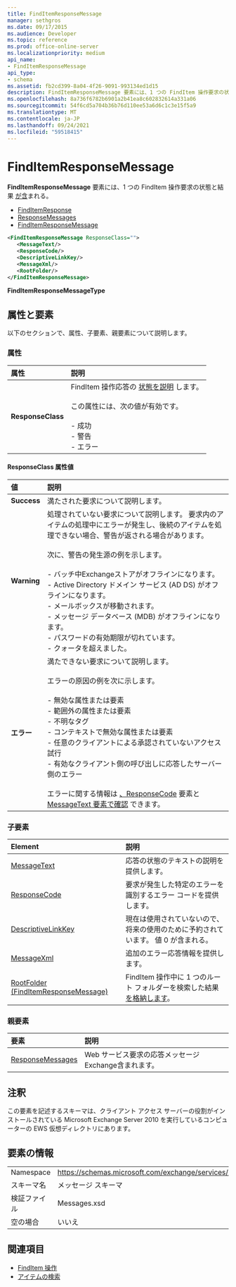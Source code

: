 ```yaml
---
title: FindItemResponseMessage
manager: sethgros
ms.date: 09/17/2015
ms.audience: Developer
ms.topic: reference
ms.prod: office-online-server
ms.localizationpriority: medium
api_name:
- FindItemResponseMessage
api_type:
- schema
ms.assetid: fb2cd399-8a04-4f26-9091-993134ed1d15
description: FindItemResponseMessage 要素には、1 つの FindItem 操作要求の状態と結果が含まれる。
ms.openlocfilehash: 8a736f6782b6901a2b41ea8c602832614a331a06
ms.sourcegitcommit: 54f6cd5a704b36b76d110ee53a6d6c1c3e15f5a9
ms.translationtype: MT
ms.contentlocale: ja-JP
ms.lasthandoff: 09/24/2021
ms.locfileid: "59518415"
---
```

# <a name="finditemresponsemessage"></a>FindItemResponseMessage

**FindItemResponseMessage** 要素には、1 つの FindItem 操作要求の状態と結果 [が含](finditem-operation.md)まれる。 
  
- [FindItemResponse](finditemresponse.md) 
- [ResponseMessages](responsemessages.md)
- [FindItemResponseMessage](finditemresponsemessage.md)
  
```xml
<FindItemResponseMessage ResponseClass="">
   <MessageText/>
   <ResponseCode/>
   <DescriptiveLinkKey/>
   <MessageXml/>
   <RootFolder/>
</FindItemResponseMessage>
```

 **FindItemResponseMessageType**
## <a name="attributes-and-elements"></a>属性と要素

以下のセクションで、属性、子要素、親要素について説明します。
  
### <a name="attributes"></a>属性

|**属性**|**説明**|
|:-----|:-----|
|**ResponseClass** <br/> | FindItem 操作応答の [状態を説明](finditem-operation.md) します。<br/><br/> この属性には、次の値が有効です。 <br/> <br/>- 成功  <br/>- 警告  <br/>- エラー  <br/> |
   
#### <a name="responseclass-attribute-values"></a>ResponseClass 属性値

|**値**|**説明**|
|:-----|:-----|
|**Success** <br/> |満たされた要求について説明します。  <br/> |
|**Warning** <br/> | 処理されていない要求について説明します。 要求内のアイテムの処理中にエラーが発生し、後続のアイテムを処理できない場合、警告が返される場合があります。 <br/><br/>次に、警告の発生源の例を示します。 <br/> <br/>- バッチ中Exchangeストアがオフラインになります。  <br/>- Active Directory ドメイン サービス (AD DS) がオフラインになります。  <br/>- メールボックスが移動されます。  <br/>- メッセージ データベース (MDB) がオフラインになります。  <br/>- パスワードの有効期限が切れています。  <br/>- クォータを超えました。  <br/> |
|**エラー** <br/> | 満たできない要求について説明します。 <br/><br/>エラーの原因の例を次に示します。  <br/><br/>- 無効な属性または要素  <br/>- 範囲外の属性または要素  <br/>- 不明なタグ  <br/>- コンテキストで無効な属性または要素  <br/>- 任意のクライアントによる承認されていないアクセス試行  <br/>- 有効なクライアント側の呼び出しに応答したサーバー側のエラー  <br/><br/>  エラーに関する情報は [、ResponseCode](responsecode.md) 要素と [MessageText 要素で確認](messagetext.md) できます。  <br/> |
   
### <a name="child-elements"></a>子要素

|**Element**|**説明**|
|:-----|:-----|
|[MessageText](messagetext.md) <br/> |応答の状態のテキストの説明を提供します。  <br/> |
|[ResponseCode](responsecode.md) <br/> |要求が発生した特定のエラーを識別するエラー コードを提供します。  <br/> |
|[DescriptiveLinkKey](descriptivelinkkey.md) <br/> |現在は使用されていないので、将来の使用のために予約されています。 値 0 が含まれる。  <br/> |
|[MessageXml](messagexml.md) <br/> |追加のエラー応答情報を提供します。  <br/> |
|[RootFolder (FindItemResponseMessage)](rootfolder-finditemresponsemessage.md) <br/> |FindItem 操作中に 1 つのルート フォルダーを検索した結果 [を格納します](finditem-operation.md)。  <br/> |
   
### <a name="parent-elements"></a>親要素

|**要素**|**説明**|
|:-----|:-----|
|[ResponseMessages](responsemessages.md) <br/> |Web サービス要求の応答メッセージExchange含まれます。  <br/> |
   
## <a name="remarks"></a>注釈

この要素を記述するスキーマは、クライアント アクセス サーバーの役割がインストールされている Microsoft Exchange Server 2010 を実行しているコンピューターの EWS 仮想ディレクトリにあります。
  
## <a name="element-information"></a>要素の情報

|||
|:-----|:-----|
|Namespace  <br/> |https://schemas.microsoft.com/exchange/services/2006/messages  <br/> |
|スキーマ名  <br/> |メッセージ スキーマ  <br/> |
|検証ファイル  <br/> |Messages.xsd  <br/> |
|空の場合  <br/> |いいえ  <br/> |
   
## <a name="see-also"></a>関連項目

- [FindItem 操作](finditem-operation.md)
- [アイテムの検索](https://msdn.microsoft.com/library/63af1f9c-464b-4fca-9ae3-3d60f24ca93c%28Office.15%29.aspx)


